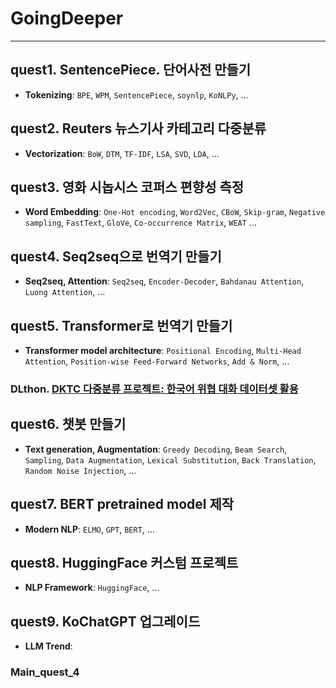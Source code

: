 # GoingDeeper
---
## quest1. SentencePiece. 단어사전 만들기
  - **Tokenizing**: `BPE`, `WPM`, `SentencePiece`, `soynlp`, `KoNLPy`, ...
    
## quest2. Reuters 뉴스기사 카테고리 다중분류
  - **Vectorization**: `BoW`, `DTM`, `TF-IDF`, `LSA`, `SVD`, `LDA`, ...
    
## quest3. 영화 시놉시스 코퍼스 편향성 측정
  - **Word Embedding**: `One-Hot encoding`, `Word2Vec`, `CBoW`, `Skip-gram`, `Negative sampling`, `FastText`, `GloVe`, `Co-occurrence Matrix`, `WEAT` ...
    
## quest4. Seq2seq으로 번역기 만들기
  - **Seq2seq, Attention**: `Seq2seq`, `Encoder-Decoder`, `Bahdanau Attention`, `Luong Attention`, ...
    
## quest5. Transformer로 번역기 만들기
  - **Transformer model architecture**: `Positional Encoding`, `Multi-Head Attention`, `Position-wise Feed-Forward Networks`, `Add & Norm`, ...
    
### DLthon. [DKTC 다중분류 프로젝트: 한국어 위협 대화 데이터셋 활용](https://github.com/okchang95/DLTHON_NLP_DKTC)

## quest6. 챗봇 만들기 
  - **Text generation, Augmentation**: `Greedy Decoding`, `Beam Search`, `Sampling`, `Data Augmentation`, `Lexical Substitution`, `Back Translation`, `Random Noise Injection`, ...

## quest7. BERT pretrained model 제작
  - **Modern NLP**:  `ELMO`, `GPT`, `BERT`, ...

## quest8. HuggingFace 커스텀 프로젝트
  - **NLP Framework**: `HuggingFace`, ...

## quest9. KoChatGPT 업그레이드
  - **LLM Trend**: 

### Main_quest_4





